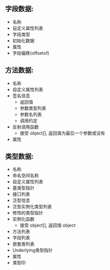 ## 字段数据:
  - 名称
  - 自定义属性列表
  - 字段类型
  - 初始化数据
  - 属性
  - 字段偏移(offsetof)

## 方法数据:
  - 名称
  - 自定义属性列表
  - 签名信息
    - 返回值
    - 参数类型列表
    - 参数名列表
    - 调用约定
  - 反射调用函数
    - 接受 object[], 返回值为最后一个参数或没有
  - 属性

## 类型数据:
  - 名称
  - 命名空间名称
  - 自定义属性列表
  - 基类型指针
  - 接口列表
  - 泛型信息
  - 泛型实例化类型列表
  - 修饰的类型指针
  - 实例化函数
    - 接受 object[], 返回值 object
  - 方法列表
  - 字段列表
  - 嵌套类列表
  - Underlying类型指针
  - 属性
  - 类型ID